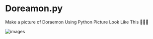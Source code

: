 # Doreamon.py
Make a picture of Doraemon Using Python 
Picture Look Like This 👤💯🔥


![images](https://github.com/ChetaN7895/Doreamon.py/assets/151900157/98e72d60-6e71-4245-80fb-487a62603fdc)

